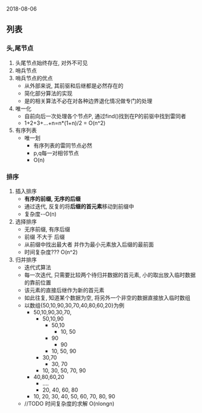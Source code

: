 2018-08-06

## 列表

### 头,尾节点
1. 头尾节点始终存在, 对外不可见
2. 哨兵节点
3. 哨兵节点的优点
    - 从外部来说, 其前驱和后继都是必然存在的
    - 简化部分算法的实现
    - 是的相关算法不必在对各种边界退化情况做专门的处理
4. 唯一化
    - 自前向后一次处理各个节点P, 通过find()找到在P的前驱中找到雷同者
    - 1+2+3+...+n=n*(1+n)/2 = O(n^2)
5. 有序列表
    - 唯一划
        - 有序列表的雷同节点必然
        - p,q每一对相邻节点
        - O(n)
        
### 排序
1. 插入排序
    - **有序的前缀, 无序的后缀**
    - 通过迭代, 反复的将**后缀的首元素**移动到前缀中
    - 复杂度--O(n)
2. 选择排序
    - 无序前缀, 有序后缀
    - 前缀 不大于 后缀
    - 从前缀中找出最大者 并作为最小元素放入后缀的最前面
    - 时间复杂度??? O(n^2)
3. 归并排序
    - 迭代式算法
    - 每一次迭代, 只需要比较两个待归并数据的首元素, 小的取出放入临时数据的靠前位置
    - 该元素的直接后继作为新的首元素
    - 如此往复, 知道某个数据为空, 将另外一个非空的数据直接放入临时数组
    - 以数组{50,10,90,30,70,40,80,60,20}为例
        - 50,10,90,30,70, 
            - 50,10,90
                - 50,10
                    - 10, 50
                - 90
                    - 90
                - 10, 50, 90
            - 30,70
                - 30, 70
            - 10, 30, 50, 70, 90
        - 40,80,60,20
            - ....
            - 20, 40, 60, 80
        - 10, 20, 30, 40, 50, 60, 70, 80, 90
    - //TODO 时间复杂度的求解 O(nlongn)
            
      
      
      

        